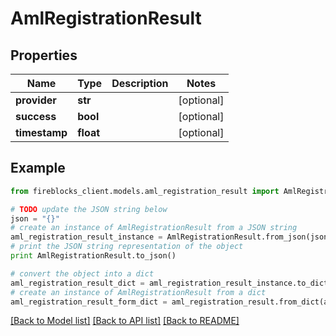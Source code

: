 # AmlRegistrationResult


## Properties

Name | Type | Description | Notes
------------ | ------------- | ------------- | -------------
**provider** | **str** |  | [optional] 
**success** | **bool** |  | [optional] 
**timestamp** | **float** |  | [optional] 

## Example

```python
from fireblocks_client.models.aml_registration_result import AmlRegistrationResult

# TODO update the JSON string below
json = "{}"
# create an instance of AmlRegistrationResult from a JSON string
aml_registration_result_instance = AmlRegistrationResult.from_json(json)
# print the JSON string representation of the object
print AmlRegistrationResult.to_json()

# convert the object into a dict
aml_registration_result_dict = aml_registration_result_instance.to_dict()
# create an instance of AmlRegistrationResult from a dict
aml_registration_result_form_dict = aml_registration_result.from_dict(aml_registration_result_dict)
```
[[Back to Model list]](../README.md#documentation-for-models) [[Back to API list]](../README.md#documentation-for-api-endpoints) [[Back to README]](../README.md)


